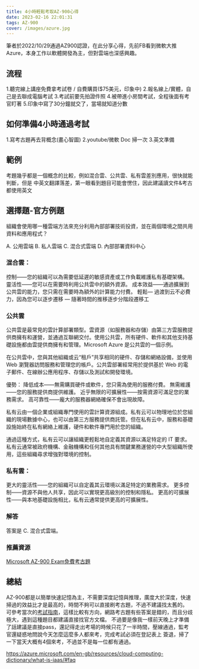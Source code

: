 ```yaml
---
title: 4小時輕鬆考取AZ-900心得
date: 2023-02-16 22:01:31
tags: AZ-900
cover: /images/azure.jpg
---
```


筆者於2022/10/29通過AZ900認證，在此分享心得，先前FB看到微軟大推Azure，本身工作以軟體開發為主，但對雲端也深感興趣。

## 流程
1.聽完線上講座免費拿考試卷 / 自費購買($75美元，印象中)
2.報名線上/實體，自己是去聯成電腦考試
3.考試前要先拍證件照
4.被帶進小房間考試，全程後面有考官盯著
5.印象中寫了30分鐘就交了，當場就知道分數

## 如何準備4小時通過考試
1.寫考古題再去背概念(畫心智圖)
2.youtube/微軟 Doc 掃一次
3.英文準備

## 範例
考題幾乎都是一個概念的比較，例如混合雲、公共雲、私有雲差別應用，很快就能判斷，但是
中英文翻譯落差，第一眼看到題目可能會愣住，因此建議讀文件&考古都使用英文

## 選擇題-官方例題
組織會使用哪一種雲端方法來充分利用內部部署技術投資，並在兩個環境之間共用資料和應用程式？

A. 公用雲端
B. 私人雲端
C. 混合式雲端
D. 內部部署資料中心


### 混合雲：

控制——您的組織可以為需要低延遲的敏感資產或工作負載維護私有基礎架構。
靈活性——您可以在需要時利用公共雲中的額外資源。
成本效益——通過擴展到公共雲的能力，您只需在需要時為額外的計算能力付費。
輕鬆— 過渡到云不必費力，因為您可以逐步遷移 — 隨著時間的推移逐步分階段遷移工

### 公共雲
公共雲是最常見的雲計算部署類型。雲資源（如服務器和存儲）由第三方雲服務提供商擁有和運營，並通過互聯網交付。使用公共雲，所有硬件、軟件和其他支持基礎設施都由雲提供商擁有和管理。Microsoft Azure 是公共雲的一個示例。

在公共雲中，您與其他組織或云“租戶”共享相同的硬件、存儲和網絡設備，並使用 Web 瀏覽器訪問服務和管理您的帳戶。公共雲部署經常用於提供基於 Web 的電子郵件、在線辦公應用程序、存儲以及測試和開發環境。

優勢：
降低成本——無需購買硬件或軟件，您只需為使用的服務付費。
無需維護——您的服務提供商提供維護。
近乎無限的可擴展性——按需資源可滿足您的業務需求。
高可靠性——龐大的服務器網絡確保不會出現故障。

私有云由一個企業或組織專門使用的雲計算資源組成。私有云可以物理地位於您組織的現場數據中心，也可以由第三方服務提供商託管。但在私有云中，服務和基礎設施始終在私有網絡上維護，硬件和軟件專門用於您的組織。

通過這種方式，私有云可以讓組織更輕鬆地自定義其資源以滿足特定的 IT 要求。私有云通常被政府機構、金融機構和任何其他具有關鍵業務運營的中大型組織所使用，這些組織尋求增強對環境的控制。

### 私有雲：

更大的靈活性——您的組織可以自定義其云環境以滿足特定的業務需求。
更多控制——資源不與他人共享，因此可以實現更高級別的控制和隱私。
更高的可擴展性——與本地基礎設施相比，私有云通常提供更高的可擴展性。

### 解答
答案是 C. 混合式雲端。

### 推薦資源
[Microsoft AZ-900 Exam免費考古題](https://www.examtopics.com/exams/microsoft/az-900/?utm_source=adwords&utm_medium=search&utm_campaign=search&gclid=Cj0KCQiArsefBhCbARIsAP98hXRP5CThqFMLKuvuH759u4ZnOgALUdZS6nWdn6bWJ2HoT6ru0GlFY1QaAtL1EALw_wcB)

## 總結
AZ-900都是以簡單快速記憶為主，不需要深度記憶與推理，廣度大於深度，快速掃過的效益比才是最高的，時間不夠可以直接刷考古題，不過不建議找太舊的。
可參考當次的[考試指南](https://query.prod.cms.rt.microsoft.com/cms/api/am/binary/RE3VwUY)，這樣比較有方向，網路考古題有些答案是錯的，而且分歧極大，遇到這種題目都建議直接找官方文檔。
不過要是像我一樣前天晚上才準備了話建議是直接pass，還記得走出考場的時候只花了一半時間，壓線通過，監考官還疑惑地問說今天怎麼這麼多人都來考，完成考試必須在登記表上
簽退，掃了一下當天大概有4個來考，不過並不是每一位都有通過。




https://azure.microsoft.com/en-gb/resources/cloud-computing-dictionary/what-is-iaas/#faq
